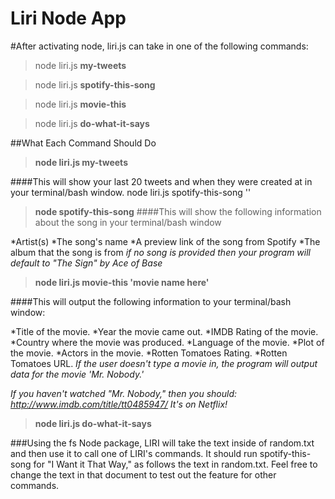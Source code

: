 # Liri Node App

#After activating node, liri.js can take in one of the following commands:

> node liri.js **my-tweets**

> node liri.js **spotify-this-song**

> node liri.js **movie-this**

> node liri.js **do-what-it-says**




##What Each Command Should Do

> **node liri.js my-tweets**

####This will show your last 20 tweets and when they were created at in your terminal/bash window.
node liri.js spotify-this-song '<song name here>'


> **node spotify-this-song**
####This will show the following information about the song in your terminal/bash window

*Artist(s)
*The song's name
*A preview link of the song from Spotify
*The album that the song is from
*if no song is provided then your program will default to "The Sign" by Ace of Base*

> **node liri.js movie-this 'movie name here'**

####This will output the following information to your terminal/bash window:

*Title of the movie.
*Year the movie came out.
*IMDB Rating of the movie.
*Country where the movie was produced.
*Language of the movie.
*Plot of the movie.
*Actors in the movie.
*Rotten Tomatoes Rating.
*Rotten Tomatoes URL.
*If the user doesn't type a movie in, the program will output data for the movie 'Mr. Nobody.'*

*If you haven't watched "Mr. Nobody," then you should: http://www.imdb.com/title/tt0485947/
It's on Netflix!*

> **node liri.js do-what-it-says**

###Using the fs Node package, LIRI will take the text inside of random.txt and then use it to call one of LIRI's commands.
It should run spotify-this-song for "I Want it That Way," as follows the text in random.txt.
Feel free to change the text in that document to test out the feature for other commands.
